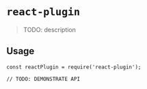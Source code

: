 # `react-plugin`

> TODO: description

## Usage

```
const reactPlugin = require('react-plugin');

// TODO: DEMONSTRATE API
```
